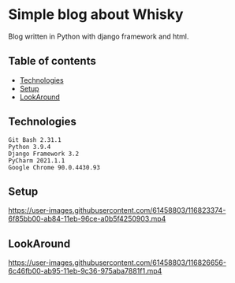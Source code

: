 # Simple blog about Whisky
Blog written in Python with django framework and html.
## Table of contents
* [Technologies](#technologies)
* [Setup](#setup)
* [LookAround](#lookAround)


## Technologies
```
Git Bash 2.31.1  
Python 3.9.4  
Django Framework 3.2
PyCharm 2021.1.1  
Google Chrome 90.0.4430.93  
```
## Setup
https://user-images.githubusercontent.com/61458803/116823374-6f85bb00-ab84-11eb-96ce-a0b5f4250903.mp4

## LookAround
https://user-images.githubusercontent.com/61458803/116826656-6c46fb00-ab95-11eb-9c36-975aba7881f1.mp4


